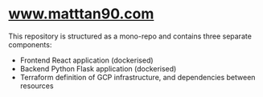 # www.matttan90.com

This repository is structured as a mono-repo and contains three separate components:
- Frontend React application (dockerised)
- Backend Python Flask application (dockerised)
- Terraform definition of GCP infrastructure, and dependencies between resources
